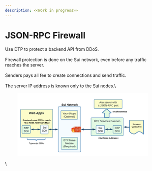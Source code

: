 ```yaml
---
description: <<Work in progress>>
---
```


# JSON-RPC Firewall

Use DTP to protect a backend API from DDoS.\
\
Firewall protection is done on the Sui network, even before any traffic reaches the server.\
\
Senders pays all fee to create connections and send traffic.\
\
The server IP address is known only to the Sui nodes.\


<figure><img src="../.gitbook/assets/FirewallJSONRPC.png" alt=""><figcaption></figcaption></figure>

\
